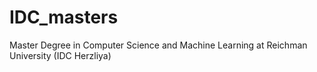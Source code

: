 # IDC_masters
Master Degree in Computer Science and Machine Learning at Reichman University (IDC Herzliya) 
